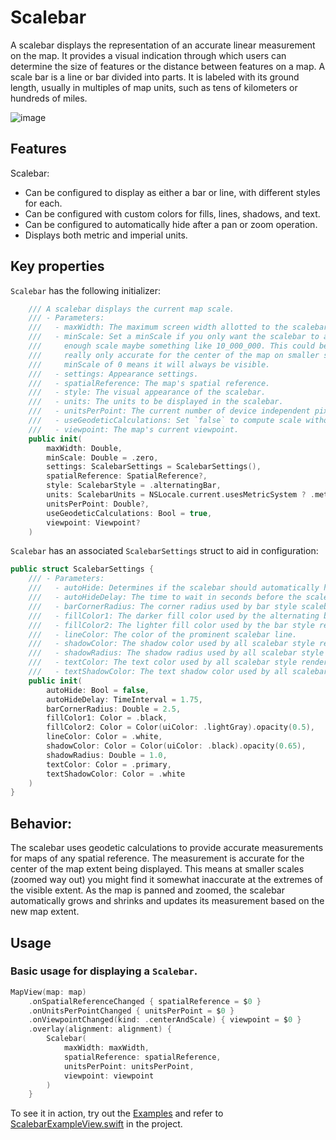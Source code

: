 # Scalebar

A scalebar displays the representation of an accurate linear measurement on the map. It provides a visual indication through which users can determine the size of features or the distance between features on a map. A scale bar is a line or bar divided into parts. It is labeled with its ground length, usually in multiples of map units, such as tens of kilometers or hundreds of miles. 

![image](https://user-images.githubusercontent.com/3998072/203605457-df6f845c-9245-4608-a61e-6d1e2e63a81b.png)

## Features

Scalebar:

- Can be configured to display as either a bar or line, with different styles for each.
- Can be configured with custom colors for fills, lines, shadows, and text.
- Can be configured to automatically hide after a pan or zoom operation.
- Displays both metric and imperial units.

## Key properties

`Scalebar` has the following initializer:

```swift
    /// A scalebar displays the current map scale.
    /// - Parameters:
    ///   - maxWidth: The maximum screen width allotted to the scalebar.
    ///   - minScale: Set a minScale if you only want the scalebar to appear when you reach a large
    ///     enough scale maybe something like 10_000_000. This could be useful because the scalebar is
    ///     really only accurate for the center of the map on smaller scales (when zoomed way out). A
    ///     minScale of 0 means it will always be visible.
    ///   - settings: Appearance settings.
    ///   - spatialReference: The map's spatial reference.
    ///   - style: The visual appearance of the scalebar.
    ///   - units: The units to be displayed in the scalebar.
    ///   - unitsPerPoint: The current number of device independent pixels to map display units.
    ///   - useGeodeticCalculations: Set `false` to compute scale without a geodesic curve.
    ///   - viewpoint: The map's current viewpoint.
    public init(
        maxWidth: Double,
        minScale: Double = .zero,
        settings: ScalebarSettings = ScalebarSettings(),
        spatialReference: SpatialReference?,
        style: ScalebarStyle = .alternatingBar,
        units: ScalebarUnits = NSLocale.current.usesMetricSystem ? .metric : .imperial,
        unitsPerPoint: Double?,
        useGeodeticCalculations: Bool = true,
        viewpoint: Viewpoint?
    )
```

`Scalebar` has an associated `ScalebarSettings` struct to aid in configuration:

```swift
public struct ScalebarSettings {
    /// - Parameters:
    ///   - autoHide: Determines if the scalebar should automatically hide/show itself.
    ///   - autoHideDelay: The time to wait in seconds before the scalebar hides itself.
    ///   - barCornerRadius: The corner radius used by bar style scalebar renders.
    ///   - fillColor1: The darker fill color used by the alternating bar style render.
    ///   - fillColor2: The lighter fill color used by the bar style renders.
    ///   - lineColor: The color of the prominent scalebar line.
    ///   - shadowColor: The shadow color used by all scalebar style renders.
    ///   - shadowRadius: The shadow radius used by all scalebar style renders.
    ///   - textColor: The text color used by all scalebar style renders.
    ///   - textShadowColor: The text shadow color used by all scalebar style renders.
    public init(
        autoHide: Bool = false,
        autoHideDelay: TimeInterval = 1.75,
        barCornerRadius: Double = 2.5,
        fillColor1: Color = .black,
        fillColor2: Color = Color(uiColor: .lightGray).opacity(0.5),
        lineColor: Color = .white,
        shadowColor: Color = Color(uiColor: .black).opacity(0.65),
        shadowRadius: Double = 1.0,
        textColor: Color = .primary,
        textShadowColor: Color = .white
    )
}
```

## Behavior:

The scalebar uses geodetic calculations to provide accurate measurements for maps of any spatial reference. The measurement is accurate for the center of the map extent being displayed. This means at smaller scales (zoomed way out) you might find it somewhat inaccurate at the extremes of the visible extent. As the map is panned and zoomed, the scalebar automatically grows and shrinks and updates its measurement based on the new map extent.

## Usage

### Basic usage for displaying a `Scalebar`.

```swift
MapView(map: map)
    .onSpatialReferenceChanged { spatialReference = $0 }
    .onUnitsPerPointChanged { unitsPerPoint = $0 }
    .onViewpointChanged(kind: .centerAndScale) { viewpoint = $0 }
    .overlay(alignment: alignment) {
        Scalebar(
            maxWidth: maxWidth,
            spatialReference: spatialReference,
            unitsPerPoint: unitsPerPoint,
            viewpoint: viewpoint
        )
    }
```

To see it in action, try out the [Examples](../../Examples) and refer to [ScalebarExampleView.swift](../../Examples/Examples/ScalebarExampleView.swift) in the project.
